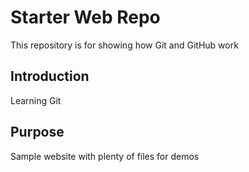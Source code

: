 # Starter Web Repo

This repository is for showing how Git and GitHub work

## Introduction
Learning Git

## Purpose

Sample website with plenty of files for demos